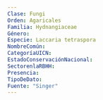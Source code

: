 ```yaml
---
Clase: Fungi
Orden: Agaricales
Familia: Hydnangiaceae
Género: 
Especie: Laccaria tetraspora
NombreComún: 
CategoríaUICN: 
EstadoConservaciónNacional: 
SectorenlaRBHH: 
Presencia: 
TipoDeDato: 
Fuente: "Singer"
---
```

